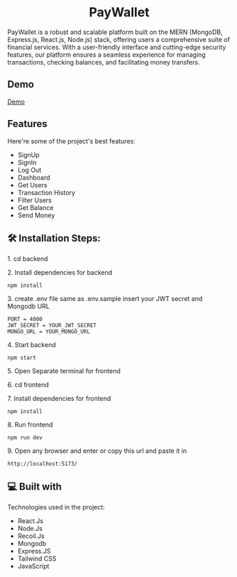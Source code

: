 <h1 align="center" id="title">PayWallet</h1>

<p id="description">PayWallet is a robust and scalable platform built on the MERN (MongoDB, Express.js, React.js, Node.js) stack, offering users a comprehensive suite of financial services. With a user-friendly interface and cutting-edge security features, our platform ensures a seamless experience for managing transactions, checking balances, and facilitating money transfers.</p>

<h2>Demo</h2>

<a href="https://paywallet-frontend.onrender.com/">Demo</a>
  
<h2>Features</h2>

Here're some of the project's best features:

*   SignUp
*   SignIn
*   Log Out
*   Dashboard
*   Get Users
*   Transaction History
*   Filter Users
*   Get Balance 
*   Send Money

<h2>🛠️ Installation Steps:</h2>

<p>1. cd backend</p>

<p>2. Install dependencies for backend</p>

```
npm install
```

<p>3. create .env file same as .env.sample insert your JWT secret and Mongodb URL</p>

```
PORT = 4000
JWT_SECRET = YOUR_JWT_SECRET
MONGO_URL = YOUR_MONGO_URL 
```

<p>4. Start backend</p>

```
npm start
```

<p>5. Open Separate terminal for frontend</p>

<p>6. cd frontend</p>

<p>7. Install dependencies for frontend</p>

```
npm install
```

<p>8. Run frontend</p>

```
npm run dev
```

<p>9. Open any browser and enter or copy this url and paste it in</p>

```
http://localhost:5173/
```

  
  
<h2>💻 Built with</h2>

Technologies used in the project:

*   React.Js
*   Node.Js
*   Recoil.Js
*   Mongodb
*   Express.JS
*   Tailwind CSS
*   JavaScript
